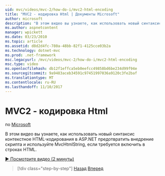 ```yaml
---
uid: mvc/videos/mvc-2/how-do-i/mvc2-html-encoding
title: "MVC2 - кодировка Html | Документы Microsoft"
author: microsoft
description: "В этом видео вы узнаете, как использовать новый синтаксис контекстное HTML-кодирования в ASP.NET предотвратить внедрение скрипта и использовать MvcHtmlString при..."
ms.author: aspnetcontent
manager: wpickett
ms.date: 03/23/2010
ms.topic: article
ms.assetid: d8d2d4fc-780a-48bb-82f1-4125cce03b2a
ms.technology: dotnet-mvc
ms.prod: .net-framework
msc.legacyurl: /mvc/videos/mvc-2/how-do-i/mvc2-html-encoding
msc.type: video
ms.openlocfilehash: db12f1effca5eb0eefcc49858bd6be234d99f94e
ms.sourcegitcommit: 9a9483aceb34591c97451997036a9120c3fe2baf
ms.translationtype: MT
ms.contentlocale: ru-RU
ms.lasthandoff: 11/10/2017
---
```

<a name="mvc2---html-encoding"></a>MVC2 - кодировка Html
====================
по [Microsoft](https://github.com/microsoft)

В этом видео вы узнаете, как использовать новый синтаксис контекстное HTML-кодирования в ASP.NET предотвратить внедрение скрипта и используйте MvcHtmlString, если требуется включить в строках HTML.

[&#9654; Посмотрите видео (2 минуты)](https://channel9.msdn.com/Blogs/ASP-NET-Site-Videos/mvc2-html-encoding)

>[!div class="step-by-step"]
[Назад](how-do-i-use-httpverbs-attributes-in-an-mvc-application.md)
[Вперед](mvc2-stronglytyped-helpers.md)

